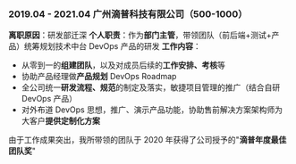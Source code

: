 ### 2019.04 - 2021.04 <span class='bold'>广州滴普科技有限公司</span>（500-1000）

**离职原因**：研发部迁深
**个人职责**：作为**部门主管**，带领团队（前后端+测试+产品）统筹规划技术中台 DevOps 产品的研发
**工作内容**：
- 从零到一的**组建团队**，以及对成员后续的**工作安排、考核**等
- 协助产品经理做**产品规划** DevOps Roadmap
- 全公司统一**研发流程、规范**的制定及落实，敏捷项目管理的推广（结合自研 DevOps 产品）
- 对外布道 DevOps 思想，推广、演示产品功能，协助售前解决方案架构师为大客户**提供定制化方案**

由于工作成果突出，我所带领的团队于 2020 年获得了公司授予的"**滴普年度最佳团队奖**"